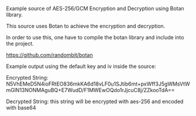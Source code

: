 Example source of AES-256/GCM Encryption and Decryption using Botan library.

This source uses Botan to achieve the encryption and decryption.

In order to use this, one have to compile the botan library and include into the project. 

https://github.com/randombit/botan

Example output using the default key and iv inside the source:

Encrypted String: N5VhEMeD5N4ioFRtEO836mkKA6d18vLF0u1SJtib6mt+pxWff3J5gWMsVtWmGlN13NONMAguBQ+E7WudD/F1MWEwOQdo1rJjcuC8j/ZZkooTdA==


Decrypted String: this string will be encrypted with aes-256 and encoded with base64
